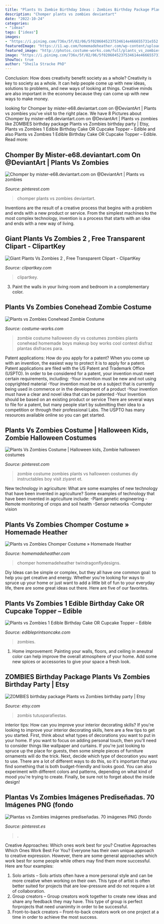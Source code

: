```yaml
---
title: "Plants Vs Zombie Birthday Ideas : Zombies Birthday Package Plants Vs Zombies Birthday Party"
description: "Chomper plants vs zombies deviantart"
date: "2022-10-24"
categories:
- "ideas"
tags: ["ideas"]
images:
- "https://i.pinimg.com/736x/5f/02/06/5f0206045237534614e466655731e552.jpg"
featuredImage: "https://i1.wp.com/homemadeheather.com/wp-content/uploads/2015/10/Plants-vs-Zombies-Chomper-Zombie-Costume-DIY-Tutorial-031-scaled.jpg"
featured_image: "http://photos.costume-works.com/full/plants_vs_zombies_conehead_zombie.jpg"
image: "https://i.pinimg.com/736x/5f/02/06/5f0206045237534614e466655731e552.jpg"
ShowToc: true
author: "Sheila Stracke PhD"
---
```



Conclusion: How does creativity benefit society as a whole?
Creativity is key to society as a whole. It can help people come up with new ideas, solutions to problems, and new ways of looking at things. Creative minds are also important in the economy because they can come up with new ways to make money.

	

		
looking for Chomper by mister-e68.deviantart.com on @DeviantArt | Plants vs zombies you've visit to the right place. We have 8 Pictures about Chomper by mister-e68.deviantart.com on @DeviantArt | Plants vs zombies like ZOMBIES birthday package Plants vs Zombies birthday party | Etsy, Plants vs Zombies 1 Edible Birthday Cake OR Cupcake Topper – Edible and also Plants vs Zombies 1 Edible Birthday Cake OR Cupcake Topper – Edible. Read more:
		
    
## Chomper By Mister-e68.deviantart.com On @DeviantArt | Plants Vs Zombies

<img loading=lazy src="https://i.pinimg.com/736x/ee/05/1f/ee051f2b854f9a1f18d6b5bc6b9949ab.jpg" onerror="this.onerror=null;this.src='https://tse1.mm.bing.net/th?id=OIP.jqCoEdhrjdtAv_CDb8XbSAHaJ4&amp;pid=15.1';" alt="Chomper by mister-e68.deviantart.com on @DeviantArt | Plants vs zombies">

_Source: pinterest.com_

>chomper plants vs zombies deviantart. 

	

Inventions are the result of a creative process that begins with a problem and ends with a new product or service. From the simplest machines to the most complex technology, invention is a process that starts with an idea and ends with a new way of living.

    
## Giant Plants Vs Zombies 2 , Free Transparent Clipart - ClipartKey

<img loading=lazy src="https://www.clipartkey.com/mpngs/m/215-2154981_giant-plants-vs-zombies-2.png" onerror="this.onerror=null;this.src='https://tse3.mm.bing.net/th?id=OIP.4AOfTpPdIiA8CwGik0qzPwHaI9&amp;pid=15.1';" alt="Giant Plants Vs Zombies 2 , Free Transparent Clipart - ClipartKey">

_Source: clipartkey.com_

>clipartkey. 

	

3. Paint the walls in your living room and bedroom in a complementary color. 

    
## Plants Vs Zombies Conehead Zombie Costume

<img loading=lazy src="http://photos.costume-works.com/full/plants_vs_zombies_conehead_zombie.jpg" onerror="this.onerror=null;this.src='https://tse1.mm.bing.net/th?id=OIP.6dyaBV1QRknkCI_oEtJoTAHaLc&amp;pid=15.1';" alt="Plants vs Zombies Conehead Zombie Costume">

_Source: costume-works.com_

>zombie costume halloween diy vs costumes zombies plants conehead homemade boys makeup boy works cool contest disfraz plantas disfraces para. 

	

Patent applications: How do you apply for a patent?
When you come up with an invention, the easiest way to protect it is to apply for a patent. Patent applications are filed with the US Patent and Trademark Office (USPTO). In order to be considered for a patent, your invention must meet certain requirements, including: 
-Your invention must be new and not using copyrighted material
-Your invention must be on a subject that is currently being used in commerce or in the development of a product
-Your invention must have a clear and novel idea that can be patented
-Your Invention should be based on an existing product or service There are several ways to file for a patent, but many people start by submitting their idea to a competition or through their professional Labs. The USPTO has many resources available online so you can get started.

    
## Plants Vs Zombies Costume | Halloween Kids, Zombie Halloween Costumes

<img loading=lazy src="https://i.pinimg.com/736x/6d/bc/f7/6dbcf797db4ff585ae99e4ddd927107e.jpg" onerror="this.onerror=null;this.src='https://tse2.mm.bing.net/th?id=OIP.uwXhWwKnHjE05Enu8FmyGgHaJ3&amp;pid=15.1';" alt="Plants Vs Zombies Costume | Halloween kids, Zombie halloween costumes">

_Source: pinterest.com_

>zombie costume zombies plants vs halloween costumes diy instructables boy visit ziyaret et. 

	

New technology in agriculture: What are some examples of new technology that have been invented in agriculture?
Some examples of technology that have been invented in agriculture include:
-Plant genetic engineering
-Remote monitoring of crops and soil health 
-Sensor networks 
-Computer vision

    
## Plants Vs Zombies Chomper Costume » Homemade Heather

<img loading=lazy src="https://i1.wp.com/homemadeheather.com/wp-content/uploads/2015/10/Plants-vs-Zombies-Chomper-Zombie-Costume-DIY-Tutorial-031-scaled.jpg" onerror="this.onerror=null;this.src='https://tse4.mm.bing.net/th?id=OIP.71Nel5FoDBtr5DLGiCgQfgHaLG&amp;pid=15.1';" alt="Plants vs Zombies Chomper Costume » Homemade Heather">

_Source: homemadeheather.com_

>chomper homemadeheather twindragonflydesigns. 

	

Diy Ideas can be simple or complex, but they all have one common goal: to help you get creative and energy. Whether you're looking for ways to spruce up your home or just want to add a little bit of fun to your everyday life, there are some great ideas out there. Here are five of our favorites.

    
## Plants Vs Zombies 1 Edible Birthday Cake OR Cupcake Topper – Edible

<img loading=lazy src="https://cdn.shopify.com/s/files/1/0788/3321/products/Plants_vs_Zombies_1_round_cake_topper_frame_JPG_grande.jpg?v=1478404037" onerror="this.onerror=null;this.src='https://tse1.mm.bing.net/th?id=OIP.iQFIAHrkkhsIIjX0E2lmSgHaHa&amp;pid=15.1';" alt="Plants vs Zombies 1 Edible Birthday Cake OR Cupcake Topper – Edible">

_Source: edibleprintsoncake.com_

>zombies. 

	

1. Home improvement: Painting your walls, floors, and ceiling in aneutral color can help improve the overall atmosphere of your home. Add some new spices or accessories to give your space a fresh look. 

    
## ZOMBIES Birthday Package Plants Vs Zombies Birthday Party | Etsy

<img loading=lazy src="https://i.etsystatic.com/6847799/r/il/039bb8/657924657/il_794xN.657924657_csk5.jpg" onerror="this.onerror=null;this.src='https://tse2.mm.bing.net/th?id=OIP.IZHALnkMbFtHfhmynG_deQHaJ4&amp;pid=15.1';" alt="ZOMBIES birthday package Plants vs Zombies birthday party | Etsy">

_Source: etsy.com_

>zombis tutusparafiestas. 

	

interior tips: How can you improve your interior decorating skills?
If you're looking to improve your interior decorating skills, here are a few tips to get you started. First, think about what types of decorations you want to put in your home. If you want to focus on adding personal touch, then you'll need to consider things like wallpaper and curtains. If you're just looking to spruce up the place for guests, then some simple pieces of furniture ornaments will do the trick.
Next, decide which type of decoration you want to use. There are a lot of different ways to do this, so it's important that you find something that is both budget-friendly and looks good. You can also experiment with different colors and patterns, depending on what kind of mood you're trying to create. Finally, be sure not to forget about the inside design!

    
## Plantas Vs Zombies Imágenes Prediseñadas. 70 Imágenes PNG (fondo

<img loading=lazy src="https://i.pinimg.com/736x/5f/02/06/5f0206045237534614e466655731e552.jpg" onerror="this.onerror=null;this.src='https://tse3.mm.bing.net/th?id=OIP.hZb1YdUL6tnMiar7-pHSnAHaHa&amp;pid=15.1';" alt="Plantas vs Zombies imágenes prediseñadas. 70 imágenes PNG (fondo">

_Source: pinterest.es_

>. 

	

Creative Approaches: Which ones work best for you?
Creative Approaches Which Ones Work Best For You?
Everyone has their own unique approach to creative expression. However, there are some general approaches which work best for some people while others may find them more successful. Here are four examples: 

1) Solo artists – Solo artists often have a more personal style and can be more creative when working on their own. This type of artist is often better suited for projects that are low-pressure and do not require a lot of collaboration. 
2) Group creators – Group creators work together to create new ideas and share any feedback they may have. This type of group is perfect forprojects that need unanimity in order to be successful. 
3) Front-to-back creators – Front-to-back creators work on one project at a time in order to achieve the most success.

